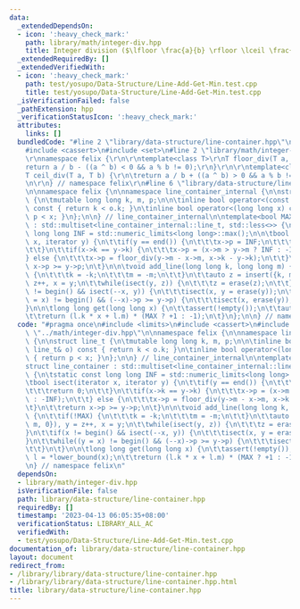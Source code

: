 ```yaml
---
data:
  _extendedDependsOn:
  - icon: ':heavy_check_mark:'
    path: library/math/integer-div.hpp
    title: Integer division ($\lfloor \frac{a}{b} \rfloor \lceil \frac{a}{b} \rceil$)
  _extendedRequiredBy: []
  _extendedVerifiedWith:
  - icon: ':heavy_check_mark:'
    path: test/yosupo/Data-Structure/Line-Add-Get-Min.test.cpp
    title: test/yosupo/Data-Structure/Line-Add-Get-Min.test.cpp
  _isVerificationFailed: false
  _pathExtension: hpp
  _verificationStatusIcon: ':heavy_check_mark:'
  attributes:
    links: []
  bundledCode: "#line 2 \"library/data-structure/line-container.hpp\"\n#include <limits>\n\
    #include <cassert>\n#include <set>\n#line 2 \"library/math/integer-div.hpp\"\n\
    \r\nnamespace felix {\r\n\r\ntemplate<class T>\r\nT floor_div(T a, T b) {\r\n\t\
    return a / b - ((a ^ b) < 0 && a % b != 0);\r\n}\r\n\r\ntemplate<class T>\r\n\
    T ceil_div(T a, T b) {\r\n\treturn a / b + ((a ^ b) > 0 && a % b != 0);\r\n}\r\
    \n\r\n} // namespace felix\r\n#line 6 \"library/data-structure/line-container.hpp\"\
    \n\nnamespace felix {\n\nnamespace line_container_internal {\n\nstruct line_t\
    \ {\n\tmutable long long k, m, p;\n\n\tinline bool operator<(const line_t& o)\
    \ const { return k < o.k; }\n\tinline bool operator<(long long x) const { return\
    \ p < x; }\n};\n\n} // line_container_internal\n\ntemplate<bool MAX>\nstruct line_container\
    \ : std::multiset<line_container_internal::line_t, std::less<>> {\n\tstatic const\
    \ long long INF = std::numeric_limits<long long>::max();\n\n\tbool isect(iterator\
    \ x, iterator y) {\n\t\tif(y == end()) {\n\t\t\tx->p = INF;\n\t\t\treturn 0;\n\
    \t\t}\n\t\tif(x->k == y->k) {\n\t\t\tx->p = (x->m > y->m ? INF : -INF);\n\t\t\
    } else {\n\t\t\tx->p = floor_div(y->m - x->m, x->k - y->k);\n\t\t}\n\t\treturn\
    \ x->p >= y->p;\n\t}\n\n\tvoid add_line(long long k, long long m) {\n\t\tif(!MAX)\
    \ {\n\t\t\tk = -k;\n\t\t\tm = -m;\n\t\t}\n\t\tauto z = insert({k, m, 0}), y =\
    \ z++, x = y;\n\t\twhile(isect(y, z)) {\n\t\t\tz = erase(z);\n\t\t}\n\t\tif(x\
    \ != begin() && isect(--x, y)) {\n\t\t\tisect(x, y = erase(y));\n\t\t}\n\t\twhile((y\
    \ = x) != begin() && (--x)->p >= y->p) {\n\t\t\tisect(x, erase(y));\n\t\t}\n\t\
    }\n\n\tlong long get(long long x) {\n\t\tassert(!empty());\n\t\tauto l = *lower_bound(x);\n\
    \t\treturn (l.k * x + l.m) * (MAX ? +1 : -1);\n\t}\n};\n\n} // namespace felix\n"
  code: "#pragma once\n#include <limits>\n#include <cassert>\n#include <set>\n#include\
    \ \"../math/integer-div.hpp\"\n\nnamespace felix {\n\nnamespace line_container_internal\
    \ {\n\nstruct line_t {\n\tmutable long long k, m, p;\n\n\tinline bool operator<(const\
    \ line_t& o) const { return k < o.k; }\n\tinline bool operator<(long long x) const\
    \ { return p < x; }\n};\n\n} // line_container_internal\n\ntemplate<bool MAX>\n\
    struct line_container : std::multiset<line_container_internal::line_t, std::less<>>\
    \ {\n\tstatic const long long INF = std::numeric_limits<long long>::max();\n\n\
    \tbool isect(iterator x, iterator y) {\n\t\tif(y == end()) {\n\t\t\tx->p = INF;\n\
    \t\t\treturn 0;\n\t\t}\n\t\tif(x->k == y->k) {\n\t\t\tx->p = (x->m > y->m ? INF\
    \ : -INF);\n\t\t} else {\n\t\t\tx->p = floor_div(y->m - x->m, x->k - y->k);\n\t\
    \t}\n\t\treturn x->p >= y->p;\n\t}\n\n\tvoid add_line(long long k, long long m)\
    \ {\n\t\tif(!MAX) {\n\t\t\tk = -k;\n\t\t\tm = -m;\n\t\t}\n\t\tauto z = insert({k,\
    \ m, 0}), y = z++, x = y;\n\t\twhile(isect(y, z)) {\n\t\t\tz = erase(z);\n\t\t\
    }\n\t\tif(x != begin() && isect(--x, y)) {\n\t\t\tisect(x, y = erase(y));\n\t\t\
    }\n\t\twhile((y = x) != begin() && (--x)->p >= y->p) {\n\t\t\tisect(x, erase(y));\n\
    \t\t}\n\t}\n\n\tlong long get(long long x) {\n\t\tassert(!empty());\n\t\tauto\
    \ l = *lower_bound(x);\n\t\treturn (l.k * x + l.m) * (MAX ? +1 : -1);\n\t}\n};\n\
    \n} // namespace felix\n"
  dependsOn:
  - library/math/integer-div.hpp
  isVerificationFile: false
  path: library/data-structure/line-container.hpp
  requiredBy: []
  timestamp: '2023-04-13 06:05:35+08:00'
  verificationStatus: LIBRARY_ALL_AC
  verifiedWith:
  - test/yosupo/Data-Structure/Line-Add-Get-Min.test.cpp
documentation_of: library/data-structure/line-container.hpp
layout: document
redirect_from:
- /library/library/data-structure/line-container.hpp
- /library/library/data-structure/line-container.hpp.html
title: library/data-structure/line-container.hpp
---
```

